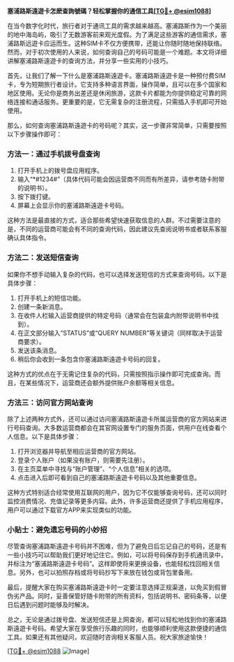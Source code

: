 **塞浦路斯遠遊卡怎麽查詢號碼？轻松掌握你的通信工具[[TG💪+ @esim1088](https://t.me/s/esim1088)]**

在当今数字化时代，旅行者对于通讯工具的需求越来越高。塞浦路斯作为一个美丽的地中海岛屿，吸引了无数游客前来观光度假。为了满足这些游客的通信需求，塞浦路斯远遊卡应运而生。这种SIM卡不仅方便携带，还能让你随时随地保持联络。然而，对于初次使用的人来说，如何查询自己的号码可能是一个难题。本文将详细讲解塞浦路斯遠遊卡的查询方法，并分享一些实用的小技巧。

首先，让我们了解一下什么是塞浦路斯遠遊卡。塞浦路斯遠遊卡是一种预付费SIM卡，专为短期旅行者设计。它支持多种语言界面，操作简单，且可以在多个国家和地区使用。无论你是商务出差还是休闲旅游，这款卡片都能为你提供稳定可靠的网络连接和通话服务。更重要的是，它无需复杂的注册流程，只需插入手机即可开始使用。

那么，如何查询塞浦路斯遠遊卡的号码呢？其实，这一步骤非常简单，只需要按照以下步骤操作即可：

### 方法一：通过手机拨号盘查询

1. 打开手机上的拨号盘应用程序。
2. 输入“*#1234#”（具体代码可能会因运营商不同而有所差异，请参考随卡附带的说明书）。
3. 按下拨打键。
4. 屏幕上会显示你的塞浦路斯遠遊卡号码。

这种方法是最直接的方式，适合那些希望快速获取信息的人群。不过需要注意的是，不同的运营商可能会有不同的查询代码，因此建议先查阅说明书或者联系客服确认具体指令。

### 方法二：发送短信查询

如果你不想手动输入复杂的代码，也可以选择发送短信的方式来查询号码。以下是具体步骤：

1. 打开手机上的短信功能。
2. 创建一条新消息。
3. 在收件人栏输入运营商提供的特定号码（通常会在包装盒内附带说明书中找到）。
4. 在正文部分输入“STATUS”或“QUERY NUMBER”等关键词（同样取决于运营商要求）。
5. 发送该条消息。
6. 稍后你会收到一条包含你塞浦路斯遠遊卡号码的回复。

这种方式的优点在于无需记住复杂的代码，只需按照指示操作即可完成查询。而且，在某些情况下，运营商还会额外提供账户余额等相关信息。

### 方法三：访问官方网站查询

除了上述两种方式外，还可以通过访问塞浦路斯遠遊卡所属运营商的官方网站来进行号码查询。大多数运营商都会在其官网设置专门的服务页面，供用户在线查看个人信息。以下是具体步骤：

1. 打开浏览器并导航至相应运营商的官方网站。
2. 登录个人账户（如果没有账户，则需要先注册）。
3. 在主页菜单中寻找与“账户管理”、“个人信息”相关的选项。
4. 点击进入后即可看到自己的塞浦路斯遠遊卡号码以及其他重要信息。

这种方式特别适合经常使用互联网的用户，因为它不仅能够查询号码，还可以同时监控消费情况、充值记录等更多内容。此外，许多运营商还提供了手机应用程序，用户可以通过下载官方APP来实现类似的功能。

### 小贴士：避免遗忘号码的小妙招

尽管查询塞浦路斯遠遊卡号码并不困难，但为了避免日后忘记自己的号码，还是有一些小技巧可以帮助我们更好地记住它。例如，可以将号码保存到手机通讯录中，并标注为“塞浦路斯遠遊卡号码”。这样即使将来更换设备，也能轻松找回相关信息。另外，也可以拍照存档或将号码抄写下来放在钱包或背包里备用。

最后，提醒大家在购买塞浦路斯遠遊卡时一定要注意选择正规渠道，以免买到假冒伪劣产品。同时，妥善保管好随卡附带的所有资料，包括说明书、密码条等，以便日后遇到问题时能够及时解决。

总之，无论是通过拨号盘、发送短信还是上网查询，都可以轻松地找到你的塞浦路斯遠遊卡号码。希望大家在享受旅行乐趣的同时，也能够顺利使用这款便捷的通信工具。如果还有其他疑问，欢迎随时咨询相关客服人员。祝大家旅途愉快！

[[TG💪+ @esim1088](https://t.me/s/esim1088) ![Image](https://i.postimg.cc/4NQfJmqS/Snipaste-2025-05-13-00-14-12.png)]